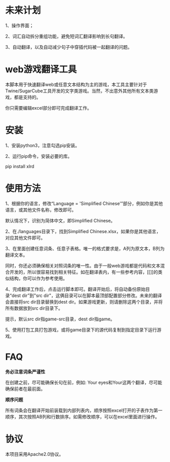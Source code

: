 # 未来计划

1、操作界面；

2、词汇自动拆分重组功能，避免短词汇翻译影响到长句翻译。

3、自动翻译，以及自动减少句子中穿插代码被一起翻译的问题。

# web游戏翻译工具

本脚本用于快速翻译web或任意文本结构为主的游戏，本工具主要针对于Twine/SugarCube工具开发的文字类游戏。当然，不出意外其他所有文本类游戏，都是支持的。

你只需要编辑excel部分即可完成翻译工作。

# 安装

1、安装python3，注意勾选pip安装。

2、运行pip命令，安装必要的库。

pip install xlrd

# 使用方法

1、根据你的语言，修改“Language = 'Simplified Chinese'”部分，例如你是其他语言，或其他文件名称，修改即可。

默认情况下，识别为简体中文，即Simplified Chinese。

2、在./languages目录下，找到Simplified Chinese.xlsx，如果你是其他语言，对应其他文件即可。

3、在里面创建任意词条、任意子表格。唯一的格式要求是，A列为原文本，B列为翻译文本。

同时，你还必须确保相关对照词条的唯一性。由于一般web游戏都是代码和文本混合开发的，所以很容易找到相关特征。如在翻译表内，有一些参考内容，[[]]的类似结构，你可以作为参考使用。

4、完成翻译工作后，点击运行脚本即可。翻译开始后，将自动备份原始目录“dest dir”到"src dir"，这俩目录可以在脚本最顶部配置部分修改。未来的翻译会直接将src dir目录替换到dest dir。如果游戏更新，则请删除这两个目录，并将所有数据放到src dir目录下。

提示，默认src dir指game-src目录，dest dir指game。

5、使用打包工具打包游戏，或将game目录下的源代码复制到指定目录下运行游戏。

# FAQ

**务必注意词条严谨性**

在创建之前，尽可能确保长句在前，例如: Your eyes和Your这两个翻译，尽可能确保前者在最前面。

**顺序问题**

所有词条会在翻译开始前装载到内部列表内，顺序按照excel打开的子表作为第一顺序，其次按照AB列和行数排序。如需修改顺序，可以在excel里面进行操作。

# 协议

本项目采用Apache2.0协议。